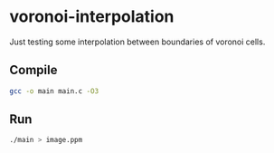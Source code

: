 # voronoi-interpolation
Just testing some interpolation between boundaries of voronoi cells.
<br>
## Compile
```sh
gcc -o main main.c -O3
```
## Run
```sh
./main > image.ppm
```
